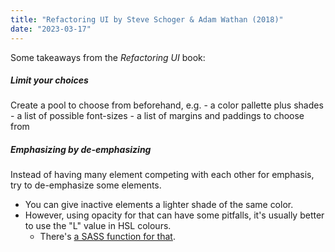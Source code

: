 ```yaml
---
title: "Refactoring UI by Steve Schoger & Adam Wathan (2018)"
date: "2023-03-17"
---
```


Some takeaways from the *Refactoring UI* book:

##### Limit your choices

Create a pool to choose from beforehand, e.g.
    - a color pallette plus shades 
    - a list of possible font-sizes
    - a list of margins and paddings to choose from

##### Emphasizing by de-emphasizing

Instead of having many element competing with each other for emphasis, try to de-emphasize some elements.
- You can give inactive elements a lighter shade of the same color. 
- However, using opacity for that can have some pitfalls, it's usually better to use the "L" value in HSL colours. 
    - There's [a SASS function for that](https://sass-lang.com/documentation/modules#hsl).